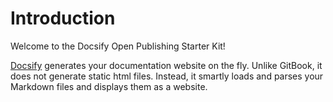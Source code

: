 # Introduction

Welcome to the Docsify Open Publishing Starter Kit!

[Docsify](https://docsify.js.org/#/) generates your documentation website on the fly. Unlike GitBook, it does not generate static html files. Instead, it smartly loads and parses your Markdown files and displays them as a website.

